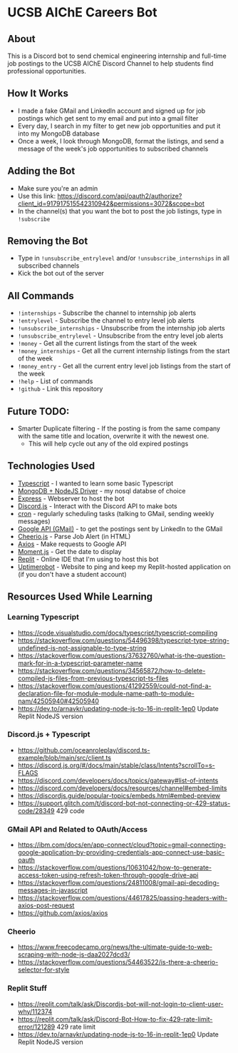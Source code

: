 # UCSB AIChE Careers Bot
## About
This is a Discord bot to send chemical engineering internship and full-time job postings to the UCSB AIChE Discord Channel to help students find professional opportunities.

## How It Works
* I made a fake GMail and LinkedIn account and signed up for job postings which get sent to my email and put into a gmail filter
* Every day, I search in my filter to get new job opportunities and put it into my MongoDB database
* Once a week, I look through MongoDB, format the listings, and send a message of the week's job opportunities to subscribed channels

## Adding the Bot
* Make sure you're an admin
* Use this link: https://discord.com/api/oauth2/authorize?client_id=917917515542310942&permissions=3072&scope=bot
* In the channel(s) that you want the bot to post the job listings, type in `!subscribe`

## Removing the Bot
* Type in `!unsubscribe_entrylevel` and/or `!unsubscribe_internships` in all subscribed channels
* Kick the bot out of the server

## All Commands
* `!internships` - Subscribe the channel to internship job alerts
* `!entrylevel` - Subscribe the channel to entry level job alerts
* `!unsubscribe_internships` - Unsubscribe from the internship job alerts
* `!unsubscribe_entrylevel` - Unsubscribe from the entry level job alerts
* `!money` - Get all the current listings from the start of the week
* `!money_internships` - Get all the current internship listings from the start of the week
* `!money_entry` - Get all the current entry level job listings from the start of the week
* `!help` - List of commands
* `!github` - Link this repository

## Future TODO:
* Smarter Duplicate filtering - If the posting is from the same company with the same title and location, overwrite it with the newest one.
   * This will help cycle out any of the old expired postings

## Technologies Used
* [Typescript](https://www.typescriptlang.org/) - I wanted to learn some basic Typescript
* [MongoDB + NodeJS Driver](https://docs.mongodb.com/drivers/node/current/) - my nosql databse of choice
* [Express](https://expressjs.com/) - Webserver to host the bot
* [Discord.js](https://discord.js.org/#/) - Interact with the Discord API to make bots
* [cron](https://www.npmjs.com/package/cron) - regularly scheduling tasks (talking to GMail, sending weekly messages)
* [Google API (GMail)](https://developers.google.com/gmail/api) - to get the postings sent by LinkedIn to the GMail
* [Cheerio.js](https://cheerio.js.org/) - Parse Job Alert (in HTML) 
* [Axios](https://www.npmjs.com/package/axios) - Make requests to Google API
* [Moment.js](https://momentjs.com/) - Get the date to display
* [Replit](https://replit.com/) - Online IDE that I'm using to host this bot
* [Uptimerobot](https://uptimerobot.com/) - Website to ping and keep my Replit-hosted application on (if you don't have a student account)

## Resources Used While Learning

### Learning Typescript
* https://code.visualstudio.com/docs/typescript/typescript-compiling
* https://stackoverflow.com/questions/54496398/typescript-type-string-undefined-is-not-assignable-to-type-string
* https://stackoverflow.com/questions/37632760/what-is-the-question-mark-for-in-a-typescript-parameter-name
* https://stackoverflow.com/questions/34565872/how-to-delete-compiled-js-files-from-previous-typescript-ts-files
* https://stackoverflow.com/questions/41292559/could-not-find-a-declaration-file-for-module-module-name-path-to-module-nam/42505940#42505940
* https://dev.to/arnavkr/updating-node-js-to-16-in-replit-1ep0 Update Replit NodeJS version

### Discord.js + Typescript
* https://github.com/oceanroleplay/discord.ts-example/blob/main/src/client.ts
* https://discord.js.org/#/docs/main/stable/class/Intents?scrollTo=s-FLAGS
* https://discord.com/developers/docs/topics/gateway#list-of-intents
* https://discord.com/developers/docs/resources/channel#embed-limits
* https://discordjs.guide/popular-topics/embeds.html#embed-preview
* https://support.glitch.com/t/discord-bot-not-connecting-or-429-status-code/28349 429 code

### GMail API and Related to OAuth/Access
* https://ibm.com/docs/en/app-connect/cloud?topic=gmail-connecting-google-application-by-providing-credentials-app-connect-use-basic-oauth
* https://stackoverflow.com/questions/10631042/how-to-generate-access-token-using-refresh-token-through-google-drive-api
* https://stackoverflow.com/questions/24811008/gmail-api-decoding-messages-in-javascript
* https://stackoverflow.com/questions/44617825/passing-headers-with-axios-post-request
* https://github.com/axios/axios

### Cheerio
* https://www.freecodecamp.org/news/the-ultimate-guide-to-web-scraping-with-node-js-daa2027dcd3/
* https://stackoverflow.com/questions/54463522/is-there-a-cheerio-selector-for-style

### Replit Stuff
* https://replit.com/talk/ask/Discordjs-bot-will-not-login-to-client-user-why/112374
* https://replit.com/talk/ask/Discord-Bot-How-to-fix-429-rate-limit-error/121289 429 rate limit
* https://dev.to/arnavkr/updating-node-js-to-16-in-replit-1ep0 Update Replit NodeJS version
